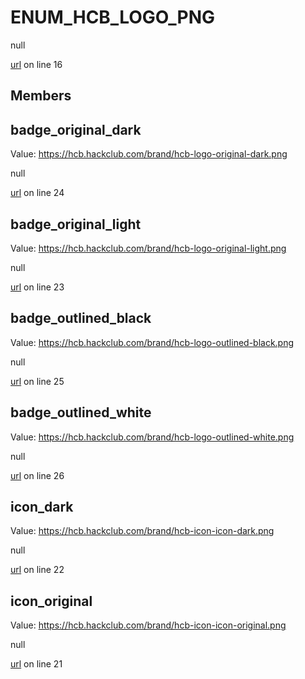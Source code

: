 # ENUM_HCB_LOGO_PNG

null 

[url](https://github.com/devramsean0/hcb.js/blob/3a80272/src/enums/hcb_logos.ts#L16) on line 16  

## Members
## badge_original_dark
Value: https://hcb.hackclub.com/brand/hcb-logo-original-dark.png 

null 

[url](https://github.com/devramsean0/hcb.js/blob/3a80272/src/enums/hcb_logos.ts#L24) on line 24  

## badge_original_light
Value: https://hcb.hackclub.com/brand/hcb-logo-original-light.png 

null 

[url](https://github.com/devramsean0/hcb.js/blob/3a80272/src/enums/hcb_logos.ts#L23) on line 23  

## badge_outlined_black
Value: https://hcb.hackclub.com/brand/hcb-logo-outlined-black.png 

null 

[url](https://github.com/devramsean0/hcb.js/blob/3a80272/src/enums/hcb_logos.ts#L25) on line 25  

## badge_outlined_white
Value: https://hcb.hackclub.com/brand/hcb-logo-outlined-white.png 

null 

[url](https://github.com/devramsean0/hcb.js/blob/3a80272/src/enums/hcb_logos.ts#L26) on line 26  

## icon_dark
Value: https://hcb.hackclub.com/brand/hcb-icon-icon-dark.png 

null 

[url](https://github.com/devramsean0/hcb.js/blob/3a80272/src/enums/hcb_logos.ts#L22) on line 22  

## icon_original
Value: https://hcb.hackclub.com/brand/hcb-icon-icon-original.png 

null 

[url](https://github.com/devramsean0/hcb.js/blob/3a80272/src/enums/hcb_logos.ts#L21) on line 21  
